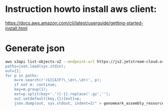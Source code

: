 # Instruction howto install aws client:

https://docs.aws.amazon.com/cli/latest/userguide/getting-started-install.html

# Generate json

```bash
aws s3api list-objects-v2 --endpoint-url https://js2.jetstream-cloud.org:8001 --no-sign-request --bucket genomeark --prefix alignment --query "Contents[?contains(Key, '.2bit') || contains(Key, '.fa.gz')].Key" --output json 2>&1 | sed -n '/^\[/{:a;p;n;ba}' | python3 -c "import sys, json, re;
paths=json.load(sys.stdin);
out={};
for p in paths:
    m=re.search(r'(G[CA]F?\_\d+\.\d+)', p);
    if not m: continue;
    key=m.group(1);
    ext=p.split(key+'.')[-1].replace('.gz','');
    out.setdefault(key,{})[ext]=p;
    json.dump(out, sys.stdout, indent=2)" > genomeark_assembly_resources.json
```
